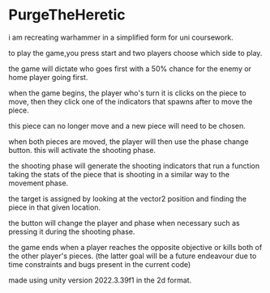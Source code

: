 # PurgeTheHeretic
i am recreating warhammer in a simplified form for uni coursework.

to play the game,you press start and two players choose which side to play.

the game will dictate who goes first with a 50% chance for the enemy or home player going first.

when the game begins, the player who's turn it is clicks on the piece to move, then they click one of the indicators that spawns after to move the piece.

this piece can no longer move and a new piece will need to be chosen.

when both pieces are moved, the player will then use the phase change button. this will activate the shooting phase.

the shooting phase will generate the shooting indicators that run a function taking the stats of the piece that is shooting in a similar way to the movement phase.

the target is assigned by looking at the vector2 position and finding the piece in that given location.

the button will change the player and phase when necessary such as pressing it during the shooting phase.

the game ends when a player reaches the opposite objective or kills both of the other player's pieces. (the latter goal will be a future endeavour due to time constraints and bugs present in the current code)

made using unity version 2022.3.39f1 in the 2d format. 

